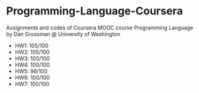 # Programming-Language-Coursera
Assignments and codes of Coursera MOOC course Programming Language by Dan Grossman @ University of Washington

* HW1: 105/100
* HW2: 105/100
* HW3: 100/100
* HW4: 100/100
* HW5:  98/100
* HW6: 100/100  
* HW7: 100/100
